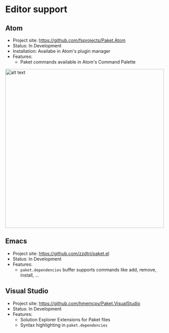 # Editor support

## Atom

* Project site: https://github.com/fsprojects/Paket.Atom
* Status: In Development
* Installation: Availabe in Atom's plugin manager
* Features:
  * Paket commands available in Atom's Command Palette

<a href="img/paket-add-atom.gif"><img src="img/paket-add-atom.gif" alt="alt text" title="paket add command in Atom" width="500"></a>

## Emacs

* Project site: https://github.com/zzdtri/paket.el
* Status: In Development
* Features:
  * `paket.dependencies` buffer supports commands like add, remove, install, ...

## Visual Studio

* Project site: https://github.com/hmemcpy/Paket.VisualStudio
* Status: In Development
* Features:
  * Solution Explorer Extensions for Paket files
  * Syntax highlighting in `paket.dependencies`